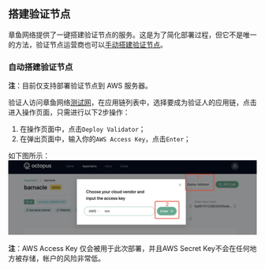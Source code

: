 ## 搭建验证节点

章鱼网络提供了一键搭建验证节点的服务。这是为了简化部署过程，但它不是唯一的方法，验证节点运营商也可以[手动搭建验证节点](./validator-deploy-manually.md)。
### 自动搭建验证节点

**注**：目前仅支持部署验证节点到 AWS 服务器。

验证人访问章鱼网络[测试网](https://testnet.oct.network/)，在应用链列表中，选择要成为验证人的应用链，点击进入操作页面，只需进行以下2步操作：

1. 在操作页面中，点击`Deploy Validator`；
2. 在弹出页面中，输入你的`AWS Access Key`，点击`Enter`；

如下图所示：
![deploy validator](../../maintain/validator_deploy.jpg)

**注**：AWS Access Key 仅会被用于此次部署，并且AWS Secret Key不会在任何地方被存储，帐户的风险非常低。


